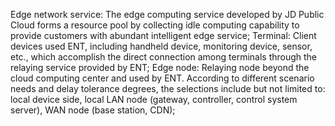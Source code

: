 Edge network service: The edge computing service developed by JD Public Cloud forms a resource pool by collecting idle computing capability to provide customers with abundant intelligent edge service;
Terminal: Client devices used ENT, including handheld device, monitoring device, sensor, etc., which accomplish the direct connection among terminals through the relaying service provided by ENT;
Edge node: Relaying node beyond the cloud computing center and used by ENT. According to different scenario needs and delay tolerance degrees, the selections include but not limited to: local device side, local LAN node (gateway, controller, control system server), WAN node (base station, CDN);

